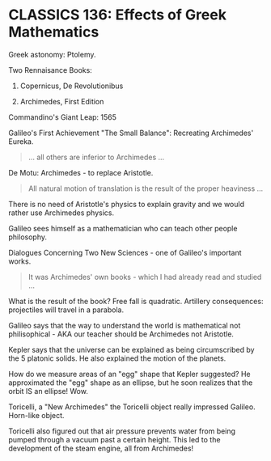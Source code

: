 # CLASSICS 136: Effects of Greek Mathematics

Greek astonomy: Ptolemy.

Two Rennaisance Books:

1. Copernicus, De Revolutionibus

2. Archimedes, First Edition

Commandino's Giant Leap: 1565

Galileo's First Achievement "The Small Balance": Recreating Archimedes' Eureka.

> ... all others are inferior to Archimedes ...

De Motu: Archimedes - to replace Aristotle.

> All natural motion of translation is the result of the proper heaviness ...

There is no need of Aristotle's physics to explain gravity and we would rather use Archimedes physics.

Galileo sees himself as a mathematician who can teach other people philosophy. 

Dialogues Concerning Two New Sciences - one of Galileo's important works.

> It was Archimedes' own books - which I had already read and studied ...

What is the result of the book? Free fall is quadratic.  Artillery consequences: projectiles will travel in a parabola.

Galileo says that the way to understand the world is mathematical not philisophical - AKA our teacher should be Archimedes not Aristotle.

Kepler says that the universe can be explained as being circumscribed by the 5 platonic solids. He also explained the motion of the planets.

How do we measure areas of an "egg" shape that Kepler suggested? He approximated the "egg" shape as an ellipse, but he soon realizes that the orbit IS an ellipse! Wow.

Toricelli, a "New Archimedes" the Toricelli object really impressed Galileo. Horn-like object.

Toricelli also figured out that air pressure prevents water from being pumped through a vacuum past a certain height. This led to the development of the steam engine, all from Archimedes!
